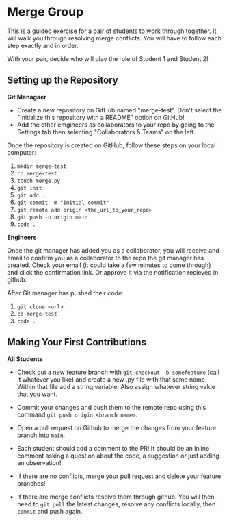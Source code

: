 # Merge Group

This is a guided exercise for a pair of students to work through together. It
will walk you through resolving merge conflicts. You will have to follow each
step exactly and in order.

With your pair, decide who will play the role of Student 1 and Student 2!

## Setting up the Repository

**Git Managaer**

- Create a new repository on GitHub named "merge-test". Don't select
  the "Initialize this repository with a README" option on GitHub!
- Add the other emgineers as collaborators to your repo by going to the Settings
  tab then selecting "Collaborators & Teams" on the left.

Once the repository is created on GitHub, follow these steps on your
local computer:

1. `mkdir merge-test`
2. `cd merge-test`
3. `touch merge.py`
4. `git init`
5. `git add .`
6. `git commit -m "initial commit"`
7. `git remote add origin <the_url_to_your_repo>`
8. `git push -u origin main`
9. `code .`

**Engineers**

Once the git manager has added you as a collaborator, you will receive and email to
confirm you as a collaborator to the repo the git manager has created. Check your email
(it could take a few minutes to come through) and click the confirmation link. Or approve it via the notification recieved in github.

After Git manager has pushed their code:

1. `git clone <url>`
2. `cd merge-test`
3. `code .`

## Making Your First Contributions

**All Students**

- Check out a new feature branch with  ```git checkout -b somefeature``` (call it whatever you like) and create a new .py file with that same name. Within that file add a string variable. Also assign whatever string value that you want.

- Commit your changes and push them to the remote repo using this command
  `git push origin <branch name>`. 

- Open a pull request on Github to merge the
  changes from your feature branch into `main`.

- Each student should add a comment to the PR! It should be an inline comment
  asking a question about the code, a suggestion or just adding an observation!

- If there are no conflicts, merge your pull request and delete your feature
  branches!

- If there are merge conflicts resolve them through github. You will then need
  to `git pull` the latest changes, resolve any conflicts locally, then `commit`
  and push again.


